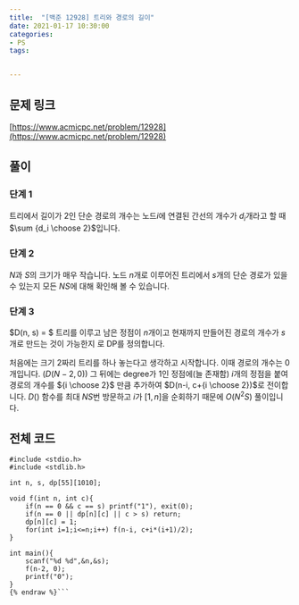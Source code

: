 ```yaml
---
title:  "[백준 12928] 트리와 경로의 길이"
date: 2021-01-17 10:30:00
categories: 
- PS
tags:


---
```


## 문제 링크
[https://www.acmicpc.net/problem/12928](https://www.acmicpc.net/problem/12928)

## 풀이
### 단계 1

트리에서 길이가 2인 단순 경로의 개수는 노드$i$에 연결된 간선의 개수가 $d_i$개라고 할 때 $\sum {d_i \choose 2}$입니다.

### 단계 2

$N$과 $S$의 크기가 매우 작습니다. 노드 $n$개로 이루어진 트리에서 $s$개의 단순 경로가 있을 수 있는지 모든 $NS$에 대해 확인해 볼 수 있습니다.

### 단계 3

$D(n, s) = $ 트리를 이루고 남은 정점이 $n$개이고 현재까지 만들어진 경로의 개수가 $s$개로 만드는 것이 가능한지 로 DP를 정의합니다.

처음에는 크기 $2$짜리 트리를 하나 놓는다고 생각하고 시작합니다. 이때 경로의 개수는 $0$개입니다. $(D(N-2, 0))$ 그 뒤에는 degree가 $1$인 정점에(늘 존재함) $i$개의 정점을 붙여 경로의 개수를 ${i \choose 2}$ 만큼 추가하여 $D(n-i, c+{i \choose 2})$로 전이합니다. $D()$ 함수를 최대 $NS$번 방문하고 $i$가 $[1, n]$을 순회하기 때문에 $O(N^2S)$ 풀이입니다.


## 전체 코드
```cpp{% raw %}
#include <stdio.h>
#include <stdlib.h>

int n, s, dp[55][1010];

void f(int n, int c){
    if(n == 0 && c == s) printf("1"), exit(0);
    if(n == 0 || dp[n][c] || c > s) return;
    dp[n][c] = 1;
    for(int i=1;i<=n;i++) f(n-i, c+i*(i+1)/2);
}

int main(){
    scanf("%d %d",&n,&s);
    f(n-2, 0);
    printf("0");
}
{% endraw %}```
```
